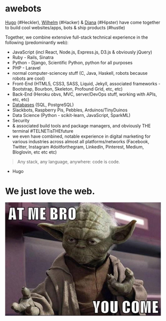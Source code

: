 # awebots
[Hugo](https://github.com/HugoDF/) (#Heckler), [Wilhelm](https://github.com/xoneco) (#Hacker) & [Diana](https://github.com/parisandmilo) (#Hipster) have come together to build cool websites/apps, bots & ship products (#hustle)

Together, we combine extensive full-stack technical experience in the following (predominantly web):
- JavaScript (incl React, Node.js, Express.js, D3.js & obviously jQuery)
- Ruby - Rails, Sinatra
- Python - Django, Scientific Python, python for all purposes
- PHP - Laravel
- normal computer-sciencey stuff (C, Java, Haskell, robots because robots are cool)
- Front-End (HTML5, CSS3, SASS, Liquid, Jekyll, associated frameworks - Bootstrap, Bourbon, Skeleton, Profound Grid, etc, etc)
- Back-End (Heroku obvs, MVC, server/DevOps stuff, working with APIs, etc, etc)
- [Databases](http://howfuckedismydatabase.com/) (SQL, PostgreSQL)
- Slackbots, Raspberry Pis, Pebbles, Arduinos/TinyDuinos
- Data Science (Python - scikit-learn, JavaScript, SparkML)
- Security
- & associated build tools and package managers, and obviously THE terminal #TELNETisTHEfuture
- we even have combined, notable experience in digital marketing for various industries across almost all platforms/networks (Facebook, Twitter, Instagram #doitforthegram, LinkedIn, Pinterest, Medium, Bloglovin, etc etc etc)

> Any stack, any language, anywhere: code is code.
- Hugo

# We just love the web.

![YodaB0SS](yoda.jpg)
